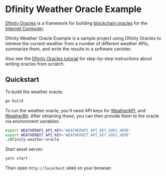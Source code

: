 # Dfinity Weather Oracle Example

[Dfinity Oracles](https://github.com/triipme/dfinity-oracle-framework) is a framework for building [blockchain oracles](https://en.wikipedia.org/wiki/Blockchain_oracle) for the [Internet Computer](https://dfinity.org/).

Dfinity Weather Oracle Example is a sample project using Dfinity Oracles to retrieve the current weather from a number of different weather APIs, summarize them, and write the results to a software canister.

Also see the [Dfinity Oracles tutorial](https://github.com/triipme/dfinity-oracle-framework/blob/main/docs/tutorial.md) for step-by-step instructions about writing oracles from scratch.

## Quickstart

To build the weather oracle:

```bash
go build
```

To run the weather oracle, you'll need API keys for [WeatherAPI](https://www.weatherapi.com/), and [WeatherBit](https://www.weatherbit.io/api). After obtaining these, you can then provide them to the oracle via environment variables:

```bash
export WEATHERAPI_API_KEY='WEATHERAPI_API_KEY_GOES_HERE'
export WEATHERBIT_API_KEY='WEATHERBIT_API_KEY_GOES_HERE'
./dfinity-weather-oracle
```

Start asset server:
```bash
yarn start
```

Then open `http://localhost:8080` on your browser.